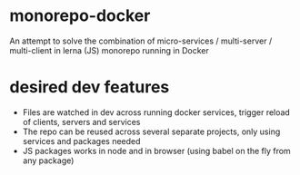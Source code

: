 # monorepo-docker
An attempt to solve the combination of micro-services / multi-server / multi-client in lerna (JS) monorepo running in Docker

# desired dev features
- Files are watched in dev across running docker services, trigger reload of clients, servers and services
- The repo can be reused across several separate projects, only using services and packages needed
- JS packages works in node and in browser (using babel on the fly from any package)